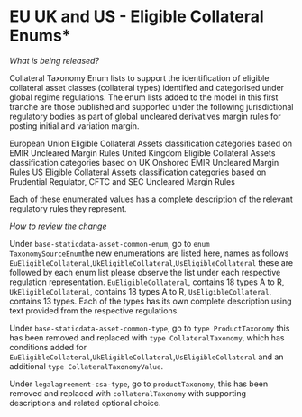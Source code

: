 # EU UK and US - Eligible Collateral Enums*

_What is being released?_

Collateral Taxonomy Enum lists to support the identification of eligible collateral asset classes (collateral types) identified and categorised under global regime regulations. The enum lists added to the model in this first tranche are those published and supported under the following jurisdictional regulatory bodies as part of global uncleared derivatives margin rules for posting initial and variation margin.

European Union Eligible Collateral Assets classification categories based on EMIR Uncleared Margin Rules
United Kingdom Eligible Collateral Assets classification categories based on UK Onshored EMIR Uncleared Margin Rules
US Eligible Collateral Assets classification categories based on Prudential Regulator, CFTC and SEC Uncleared Margin Rules

Each of these enumerated values has a complete description of the relevant regulatory rules they represent.

_How to review the change_

Under `base-staticdata-asset-common-enum`, go to `enum TaxonomySourceEnum`the new enumerations are listed here, names as follows `EuEligibleCollateral`,`UkEligibleCollateral`,`UsEligibleCollateral` these are followed by each enum list please observe the list under each respective regulation representation. `EuEligibleCollateral`, contains 18 types A to R, `UkEligibleCollateral`, contains 18 types A to R, `UsEligibleCollateral`, contains 13 types. Each of the types has its own complete description using text provided from the respective regulations.

Under `base-staticdata-asset-common-type`, go to `type ProductTaxonomy` this has been removed and replaced with `type CollateralTaxonomy`, which has conditions added for `EuEligibleCollateral`,`UkEligibleCollateral`,`UsEligibleCollateral` and an additional `type CollateralTaxonomyValue`.

Under `legalagreement-csa-type`, go to `productTaxonomy`, this has been removed and replaced with `collateralTaxonomy` with supporting descriptions and related optional choice.








